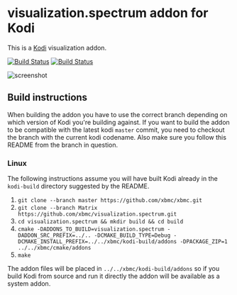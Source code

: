 # visualization.spectrum addon for Kodi

This is a [Kodi](https://kodi.tv) visualization addon.

[![Build Status](https://travis-ci.org/xbmc/visualization.spectrum.svg?branch=Matrix)](https://travis-ci.org/xbmc/visualization.spectrum/branches)
[![Build Status](https://dev.azure.com/teamkodi/binary-addons/_apis/build/status/xbmc.visualization.spectrum?branchName=Matrix)](https://dev.azure.com/teamkodi/binary-addons/_build/latest?definitionId=33&branchName=Matrix)
<!--- [![Build Status](https://ci.appveyor.com/api/projects/status/github/xbmc/visualization.spectrum?branch=Matrix&svg=true)](https://ci.appveyor.com/project/xbmc/visualization-spectrum?branch=Matrix) -->

![screenshot](https://raw.githubusercontent.com/xbmc/visualization.spectrum/Matrix/visualization.spectrum/resources/screenshot-01.jpg)

## Build instructions

When building the addon you have to use the correct branch depending on which version of Kodi you're building against. 
If you want to build the addon to be compatible with the latest kodi `master` commit, you need to checkout the branch with the current kodi codename.
Also make sure you follow this README from the branch in question.

### Linux

The following instructions assume you will have built Kodi already in the `kodi-build` directory 
suggested by the README.

1. `git clone --branch master https://github.com/xbmc/xbmc.git`
2. `git clone --branch Matrix https://github.com/xbmc/visualization.spectrum.git`
3. `cd visualization.spectrum && mkdir build && cd build`
4. `cmake -DADDONS_TO_BUILD=visualization.spectrum -DADDON_SRC_PREFIX=../.. -DCMAKE_BUILD_TYPE=Debug -DCMAKE_INSTALL_PREFIX=../../xbmc/kodi-build/addons -DPACKAGE_ZIP=1 ../../xbmc/cmake/addons`
5. `make`

The addon files will be placed in `../../xbmc/kodi-build/addons` so if you build Kodi from source and run it directly 
the addon will be available as a system addon.
